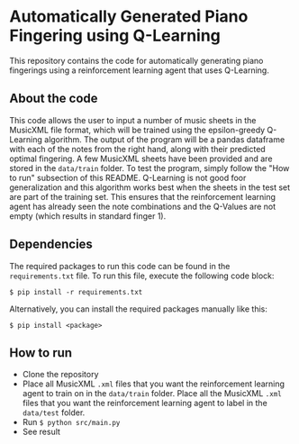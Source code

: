 # Automatically Generated Piano Fingering using Q-Learning
This repository contains the code for automatically generating piano fingerings using a reinforcement learning agent that uses Q-Learning.
## About the code
This code allows the user to input a number of music sheets in the MusicXML file format, which will be trained using the epsilon-greedy Q-Learning algorithm. The output of the program will be a pandas dataframe with each of the notes from the right hand, along with their predicted optimal fingering. A few MusicXML sheets have been provided and are stored in the `data/train` folder. To test the program, simply follow the "How to run" subsection of this README.
Q-Learning is not good foor generalization and this algorithm works best when the sheets in the test set are part of the training set. This ensures that the reinforcement learning agent has already seen the note combinations and the Q-Values are not empty (which results in standard finger 1).
## Dependencies
The required packages to run this code can be found in the `requirements.txt` file. To run this file, execute the following code block:
```
$ pip install -r requirements.txt 
```
Alternatively, you can install the required packages manually like this:
```
$ pip install <package>
```
## How to run
- Clone the repository
- Place all MusicXML `.xml` files that you want the reinforcement learning agent to train on in the `data/train` folder. Place all the MusicXML `.xml` files that you want the reinforcement learning agent to label in the `data/test` folder.
- Run `$ python src/main.py`
- See result
